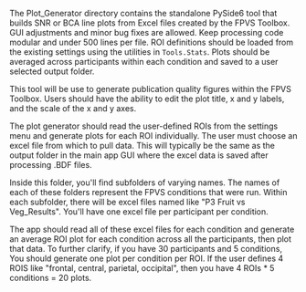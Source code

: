 The Plot_Generator directory contains the standalone PySide6 tool that builds SNR
or BCA line plots from Excel files created by the FPVS Toolbox. GUI adjustments
and minor bug fixes are allowed. Keep processing code modular and under 500 lines
per file. ROI definitions should be loaded from the existing settings using the
utilities in `Tools.Stats`. Plots should be averaged across participants within
each condition and saved to a user selected output folder.

This tool will be use to generate publication quality figures within the FPVS Toolbox. Users should have the ability
to edit the plot title, x and y labels, and the scale of the x and y axes.

The plot generator should read the user-defined ROIs from the settings menu and generate plots for each ROI 
individually. The user must choose an excel file from which to pull data. This will typically be the same as the 
output folder in the main app GUI where the excel data is saved after processing .BDF files. 

Inside this folder, you'll find subfolders of varying names. The names of each of these folders represent the FPVS
conditions that were run. Within each subfolder, there will be excel files named like "P3 Fruit vs Veg_Results". 
You'll have one excel file per participant per condition. 

The app should read all of these excel files for each condition and generate an average ROI plot for each condition 
across all the participants, then plot that data. To further clarify, if you have 30 participants and 5 conditions,
You should generate one plot per condition per ROI. If the user defines 4 ROIS like "frontal, central, parietal, 
occipital", then you have 4 ROIs * 5 conditions = 20 plots. 

